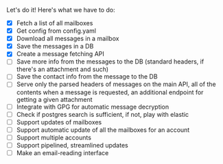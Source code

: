 Let's do it! Here's what we have to do:

- [x] Fetch a list of all mailboxes
- [x] Get config from config.yaml
- [x] Download all messages in a mailbox
- [x] Save the messages in a DB
- [x] Create a message fetching API
- [ ] Save more info from the messages to the DB (standard headers, if
      there's an attachment and such)
- [ ] Save the contact info from the message to the DB
- [ ] Serve only the parsed headers of messages on the main API, all of
      the contents when a message is requested, an additional endpoint for
      getting a given attachment
- [ ] Integrate with GPG for automatic message decryption
- [ ] Check if postgres search is sufficient, if not, play with elastic
- [ ] Support updates of mailboxes
- [ ] Support automatic update of all the mailboxes for an account
- [ ] Support multiple accounts
- [ ] Support pipelined, streamlined updates
- [ ] Make an email-reading interface
